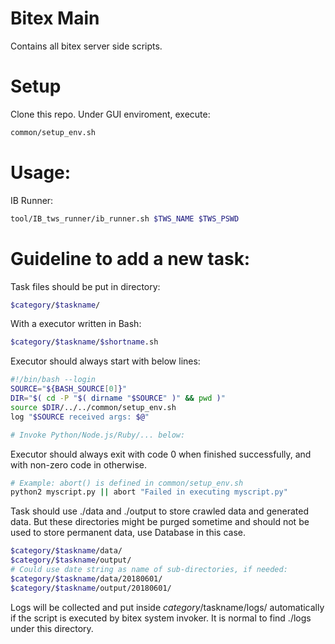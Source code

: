 # Bitex Main
Contains all bitex server side scripts.

# Setup
Clone this repo.
Under GUI enviroment, execute:
```bash
common/setup_env.sh
```

# Usage:
IB Runner:
```bash
tool/IB_tws_runner/ib_runner.sh $TWS_NAME $TWS_PSWD
```

# Guideline to add a new task:
Task files should be put in directory: 
```bash
$category/$taskname/
```
With a executor written in Bash:
```bash
$category/$taskname/$shortname.sh
```

Executor should always start with below lines:
```bash
#!/bin/bash --login
SOURCE="${BASH_SOURCE[0]}"
DIR="$( cd -P "$( dirname "$SOURCE" )" && pwd )"
source $DIR/../../common/setup_env.sh
log "$SOURCE received args: $@"

# Invoke Python/Node.js/Ruby/... below:
```

Executor should always exit with code 0 when finished successfully, and with non-zero code in otherwise.
```bash
# Example: abort() is defined in common/setup_env.sh
python2 myscript.py || abort "Failed in executing myscript.py"
```

Task should use ./data and ./output to store crawled data and generated data. But these directories might be purged sometime and should not be used to store permanent data, use Database in this case.
```bash
$category/$taskname/data/
$category/$taskname/output/
# Could use date string as name of sub-directories, if needed:
$category/$taskname/data/20180601/
$category/$taskname/output/20180601/
```

Logs will be collected and put inside $category/$taskname/logs/ automatically if the script is executed by bitex system invoker. It is normal to find ./logs under this directory.
